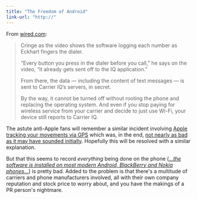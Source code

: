 ```yaml
---
title: "The Freedom of Android"
link-url: "http://"
---
```

<p>From <a href="http://www.wired.com/threatlevel/2011/11/secret-software-logging-video/">wired.com</a>:</p>
<blockquote><p>
  Cringe as the video shows the software logging each number as Eckhart fingers the dialer.</p>
<p>  “Every button you press in the dialer before you call,” he says on the video, “it already gets sent off to the IQ application.”</p>
<p>  From there, the data — including the content of  text messages — is sent to Carrier IQ’s servers, in secret.</p>
<p>  By the way, it cannot be turned off without rooting the phone and replacing the operating system. And even if you stop paying for wireless service from your carrier and decide to just use Wi-Fi, your device still reports to Carrier IQ.
</p></blockquote>
<p>The astute anti-Apple fans will remember a similar incident involving <a href="https://chrisenns.com/2011/04/20/my-iphone-is-tracking-my-every-movement/">Apple tracking your movements via GPS</a> which was, in the end, <a href="https://chrisenns.com/2011/04/27/iphone-tracking-follow-up-from-apple/">not nearly as bad as it may have sounded initially</a>. Hopefully this will be resolved with a similar explanation.</p>
<p>But that this seems to record <em>everything</em> being done on the phone (<em><a href="http://www.wired.com/threatlevel/2011/11/secret-software-logging-video/">...the software is installed on most modern Android, BlackBerry and Nokia phones...</a></em>) is pretty bad. Added to the problem is that there's a multitude of carriers and phone manufacturers involved, all with their own company reputation and stock price to worry about, and you have the makings of a PR person's nightmare.</p>
